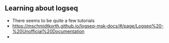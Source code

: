 ## Learning about logseq
- There seems to be quite a few tutorials
- https://mschmidtkorth.github.io/logseq-msk-docs/#/page/Logseq%20-%20Unofficial%20Documentation
-